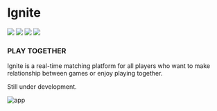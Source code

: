 
# Ignite
<img src="https://img.shields.io/badge/Dart-0175C2?style=flat-square&logo=Dart&logoColor=white"/>  <img src="https://img.shields.io/badge/Flutter-02569B?style=flat-square&logo=Flutter&logoColor=white"/>  <img src="https://img.shields.io/badge/Firebase-FFCA28?style=flat-square&logo=Firebase&logoColor=white"/>  <a href="https://hits.seeyoufarm.com"><img src="https://hits.seeyoufarm.com/api/count/incr/badge.svg?url=https%3A%2F%2Fgithub.com%2FParrottKim%2Fhit-counter&count_bg=%2379C83D&title_bg=%23555555&icon=&icon_color=%23E7E7E7&title=hits&edge_flat=true"/></a>

### PLAY TOGETHER
Ignite is a real-time matching platform for all players who want to make relationship between games or enjoy playing together. 

Still under development.

![app](https://user-images.githubusercontent.com/83802425/149701165-86a89755-0ebe-4928-93ed-e26980d9a339.gif)
